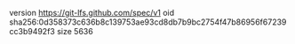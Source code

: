version https://git-lfs.github.com/spec/v1
oid sha256:0d358373c636b8c139753ae93cd8db7b9bc2754f47b86956f67239cc3b9492f3
size 5636
